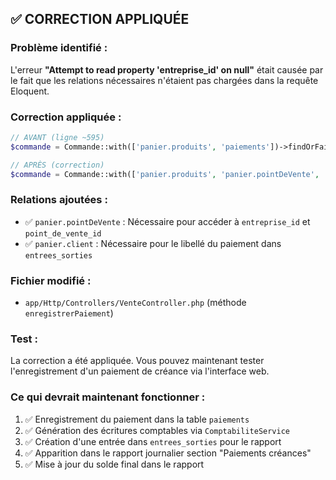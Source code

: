 ## ✅ CORRECTION APPLIQUÉE

### Problème identifié :
L'erreur **"Attempt to read property 'entreprise_id' on null"** était causée par le fait que les relations nécessaires n'étaient pas chargées dans la requête Eloquent.

### Correction appliquée :
```php
// AVANT (ligne ~595)
$commande = Commande::with(['panier.produits', 'paiements'])->findOrFail($commandeId);

// APRÈS (correction)
$commande = Commande::with(['panier.produits', 'panier.pointDeVente', 'panier.client', 'paiements'])->findOrFail($commandeId);
```

### Relations ajoutées :
- ✅ `panier.pointDeVente` : Nécessaire pour accéder à `entreprise_id` et `point_de_vente_id`
- ✅ `panier.client` : Nécessaire pour le libellé du paiement dans `entrees_sorties`

### Fichier modifié :
- `app/Http/Controllers/VenteController.php` (méthode `enregistrerPaiement`)

### Test :
La correction a été appliquée. Vous pouvez maintenant tester l'enregistrement d'un paiement de créance via l'interface web.

### Ce qui devrait maintenant fonctionner :
1. ✅ Enregistrement du paiement dans la table `paiements`
2. ✅ Génération des écritures comptables via `ComptabiliteService`
3. ✅ Création d'une entrée dans `entrees_sorties` pour le rapport
4. ✅ Apparition dans le rapport journalier section "Paiements créances"
5. ✅ Mise à jour du solde final dans le rapport
